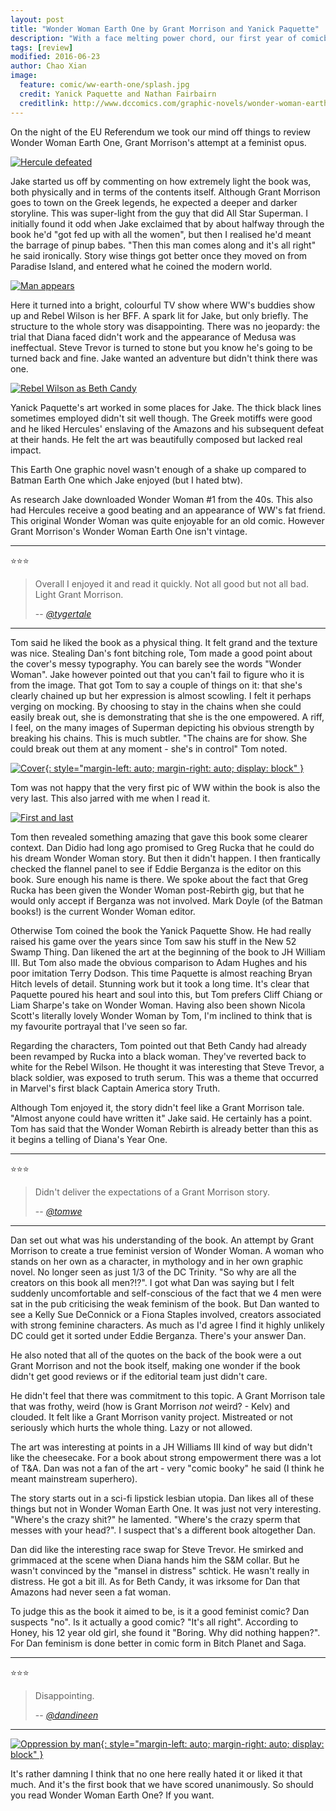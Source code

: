 ```yaml
---
layout: post
title: "Wonder Woman Earth One by Grant Morrison and Yanick Paquette"
description: "With a face melting power chord, our first year of comicbooks is wrapped up by Sing No Evil"
tags: [review]
modified: 2016-06-23
author: Chao Xian
image:
  feature: comic/ww-earth-one/splash.jpg
  credit: Yanick Paquette and Nathan Fairbairn
  creditlink: http://www.dccomics.com/graphic-novels/wonder-woman-earth-one-vol-1
---
```


On the night of the EU Referendum we took our mind off things to review Wonder Woman Earth One, Grant Morrison's attempt at a feminist opus.

[![Hercule defeated]({{site.url}}/images/comic/ww-earth-one/hercules-defeated.jpg)]({{site.url}}/images/comic/ww-earth-one/hercules-defeated.jpg)

Jake started us off by commenting on how extremely light the book was, both physically and in terms of the contents itself. Although Grant Morrison goes to town on the Greek legends, he expected a deeper and darker storyline. This was super-light from the guy that did All Star Superman. I initially found it odd when Jake exclaimed that by about halfway through the book he'd "got fed up with all the women", but then I realised he'd meant the barrage of pinup babes. "Then this man comes along and it's all right" he said ironically. Story wise things got better once they moved on from Paradise Island, and entered what he coined the modern world.

[![Man appears]({{site.url}}/images/comic/ww-earth-one/man.jpg)]({{site.url}}/images/comic/ww-earth-one/man.jpg)

Here it turned into a bright, colourful TV show where WW's buddies show up and Rebel Wilson is her BFF. A spark lit for Jake, but only briefly. The structure to the whole story was disappointing. There was no jeopardy: the trial that Diana faced didn't work and the appearance of Medusa was ineffectual. Steve Trevor is turned to stone but you know he's going to be turned back and fine. Jake wanted an adventure but didn't think there was one.

[![Rebel Wilson as Beth Candy]({{site.url}}/images/comic/ww-earth-one/beth-candy.jpg)]({{site.url}}/images/comic/ww-earth-one/beth-candy.jpg)

Yanick Paquette's art worked in some places for Jake. The thick black lines sometimes employed didn't sit well though. The Greek motiffs were good and he liked Hercules' enslaving of the Amazons and his subsequent defeat at their hands. He felt the art was beautifully composed but lacked real impact.

This Earth One graphic novel wasn't enough of a shake up compared to Batman Earth One which Jake enjoyed (but I hated btw).

As research Jake downloaded Wonder Woman #1 from the 40s. This also had Hercules receive a good beating and an appearance of WW's fat friend. This original Wonder Woman was quite enjoyable for an old comic. However Grant Morrison's Wonder Woman Earth One isn't vintage.

---
:star::star::star:

> Overall I enjoyed it and read it quickly. Not all good but not all bad. Light Grant Morrison.
>
> -- <cite>[@tygertale](https://twitter.com/tygertale)</cite>

---

Tom said he liked the book as a physical thing. It felt grand and the texture was nice. Stealing Dan's font bitching role, Tom made a good point about the cover's messy typography. You can barely see the words "Wonder Woman". Jake however pointed out that you can't fail to figure who it is from the image. That got Tom to say a couple of things on it: that she's clearly chained up but her expression is almost scowling. I felt it perhaps verging on mocking. By choosing to stay in the chains when she could easily break out, she is demonstrating that she is the one empowered. A riff, I feel, on the many images of Superman depicting his obvious strength by breaking his chains. This is much subtler. "The chains are for show. She could break out them at any moment - she's in control" Tom noted.

[![Cover]({{site.url}}/images/comic/ww-earth-one/cover.jpg){: style="margin-left: auto; margin-right: auto; display: block" }]({{site.url}}/images/comic/ww-earth-one/cover.jpg)

Tom was not happy that the very first pic of WW within the book is also the very last. This also jarred with me when I read it.

[![First and last]({{site.url}}/images/comic/ww-earth-one/first-last.jpg)]({{site.url}}/images/comic/ww-earth-one/first-last.jpg)

Tom then revealed something amazing that gave this book some clearer context. Dan Didio had long ago promised to Greg Rucka that he could do his dream Wonder Woman story. But then it didn't happen. I then frantically checked the flannel panel to see if Eddie Berganza is the editor on this book. Sure enough his name is there. We spoke about the fact that Greg Rucka has been given the Wonder Woman post-Rebirth gig, but that he would only accept if Berganza was not involved. Mark Doyle (of the Batman books!) is the current Wonder Woman editor.

Otherwise Tom coined the book the Yanick Paquette Show. He had really raised his game over the years since Tom saw his stuff in the New 52 Swamp Thing. Dan likened the art at the beginning of the book to JH William III. But Tom also made the obvious comparison to Adam Hughes and his poor imitation Terry Dodson. This time Paquette is almost reaching Bryan Hitch levels of detail. Stunning work but it took a long time. It's clear that Paquette poured his heart and soul into this, but Tom prefers Cliff Chiang or Liam Sharpe's take on Wonder Woman. Having also been shown Nicola Scott's literally lovely Wonder Woman by Tom, I'm inclined to think that is my favourite portrayal that I've seen so far.

Regarding the characters, Tom pointed out that Beth Candy had already been revamped by Rucka into a black woman. They've reverted back to white for the Rebel Wilson. He thought it was interesting that Steve Trevor, a black soldier, was exposed to truth serum. This was a theme that occurred in Marvel's first black Captain America story Truth.

Although Tom enjoyed it, the story didn't feel like a Grant Morrison tale. "Almost anyone could have written it" Jake said. He certainly has a point. Tom has said that the Wonder Woman Rebirth is already better than this as it begins a telling of Diana's Year One.

---
:star::star::star:

> Didn't deliver the expectations of a Grant Morrison story.
>
> -- <cite>[@tomwe](https://twitter.com/tomwe)</cite>

---

Dan set out what was his understanding of the book. An attempt by Grant Morrison to create a true feminist version of Wonder Woman. A woman who stands on her own as a character, in mythology and in her own graphic novel. No longer seen as just 1/3 of the DC Trinity. "So why are all the creators on this book all men?!?". I got what Dan was saying but I felt suddenly uncomfortable and self-conscious of the fact that we 4 men were sat in the pub criticising the weak feminism of the book. But Dan wanted to see a Kelly Sue DeConnick or a Fiona Staples involved, creators associated with strong feminine characters. As much as I'd agree I find it highly unlikely DC could get it sorted under Eddie Berganza. There's your answer Dan.

He also noted that all of the quotes on the back of the book were a out Grant Morrison and not the book itself, making one wonder if the book didn't get good reviews or if the editorial team just didn't care.

He didn't feel that there was commitment to this topic. A Grant Morrison tale that was frothy, weird (how is Grant Morrison *not* weird? - Kelv) and clouded. It felt like a Grant Morrison vanity project. Mistreated or not seriously which hurts the whole thing. Lazy or not allowed.

The art was interesting at points in a JH Williams III kind of way but didn't like the cheesecake. For a book about strong empowerment there was a lot of T&A. Dan was not a fan of the art - very "comic booky" he said (I think he meant mainstream superhero).

The story starts out in a sci-fi lipstick lesbian utopia. Dan likes all of these things but not in Wonder Woman Earth One. It was just not very interesting. "Where's the crazy shit?" he lamented. "Where's the crazy sperm that messes with your head?". I suspect that's a different book altogether Dan.

Dan did like the interesting race swap for Steve Trevor. He smirked and grimmaced at the scene when Diana hands him the S&M collar. But he wasn't convinced by the "mansel in distress" schtick. He wasn't really in distress. He got a bit ill. As for Beth Candy, it was irksome for Dan that Amazons had never seen a fat woman.

To judge this as the book it aimed to be, is it a good feminist comic? Dan suspects "no". Is it actually a good comic? "It's all right". According to Honey, his 12 year old girl, she found it "Boring. Why did nothing happen?". For Dan feminism is done better in comic form in Bitch Planet and Saga.

---
:star::star::star:

> Disappointing.
>
> -- <cite>[@dandineen](https://twitter.com/dandineen)</cite>

---

[![Oppression by man]({{site.url}}/images/comic/ww-earth-one/oppression.jpg){: style="margin-left: auto; margin-right: auto; display: block" }]({{site.url}}/images/comic/ww-earth-one/oppression.jpg)

It's rather damning I think that no one here really hated it or liked it that much. And it's the first book that we have scored unanimously. So should you read Wonder Woman Earth One? If you want.
